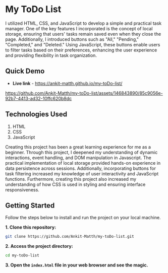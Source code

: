 # My ToDo List

I utilized HTML, CSS, and JavaScript to develop a simple and practical task manager. One of the key features I incorporated is the concept of local storage, ensuring that users' tasks remain saved even when they close the page. Additionally, I introduced buttons such as "All," "Pending," "Completed," and "Deleted." Using JavaScript, these buttons enable users to filter tasks based on their preferences, enhancing the user experience and providing flexibility in task organization.

## Quick Demo

- **Live link** - https://ankit-matth.github.io/my-toDo-list/


https://github.com/Ankit-Matth/my-toDo-list/assets/146843890/85c9056e-92b7-4413-ad32-10ffc620b8dc


## Technologies Used

1. HTML
2. CSS
3. JavaScript

Creating this project has been a great learning experience for me as a beginner. Through this project, I deepened my understanding of dynamic interactions, event handling, and DOM manipulation in Javascript. The practical implementation of local storage provided hands-on experience in data persistence across sessions. Additionally, incorporating buttons for task filtering increased my knowledge of user interactivity and JavaScript functions. Furthermore, creating this project also increased my understanding of how CSS is used in styling and ensuring interface responsiveness.

## Getting Started 

Follow the steps below to install and run the project on your local machine.

**1. Clone this repository:**
  ```bash
  git clone https://github.com/Ankit-Matth/my-toDo-list.git
  ```

**2. Access the project directory:**
  ```bash
  cd my-toDo-list
  ```
**3. Open the `index.html` file in your web browser and see the magic.**
